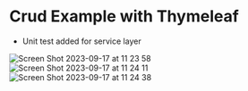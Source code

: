 # Crud Example with Thymeleaf
- Unit test added for service layer

![Screen Shot 2023-09-17 at 11 23 58](https://github.com/ziyasarican/employee-management-thymeleaf/assets/87414202/49db18b1-569f-4cd3-b53b-4bf45efec608)
![Screen Shot 2023-09-17 at 11 24 11](https://github.com/ziyasarican/employee-management-thymeleaf/assets/87414202/0a718c5f-931d-4c84-b43c-73a50cd5738e)
![Screen Shot 2023-09-17 at 11 24 38](https://github.com/ziyasarican/employee-management-thymeleaf/assets/87414202/eb67fa7d-003a-46a5-bcd8-5cec94ef8471)
